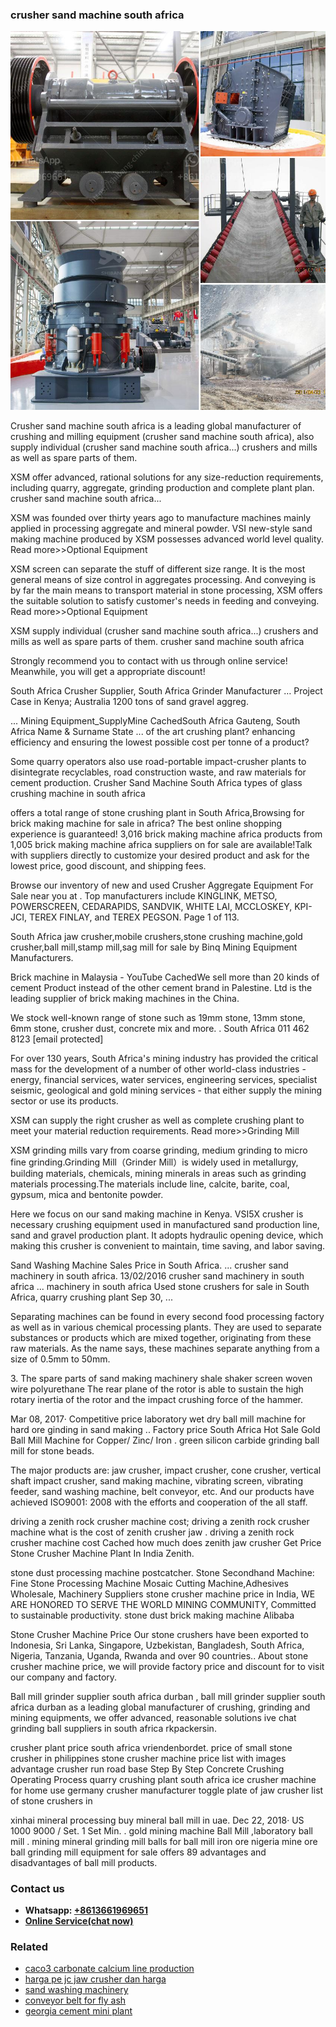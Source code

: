 <h3>crusher sand machine south africa</h3><img src='1708497485.jpg' alt=''><p>Crusher sand machine south africa is a leading global manufacturer of crushing and milling equipment (crusher sand machine south africa), also supply individual (crusher sand machine south africa...) crushers and mills as well as spare parts of them.</p><p>XSM offer advanced, rational solutions for any size-reduction requirements, including quarry, aggregate, grinding production and complete plant plan. crusher sand machine south africa...</p><p>XSM was founded over thirty years ago to manufacture machines mainly applied in processing aggregate and mineral powder. VSI new-style sand making machine produced by XSM possesses advanced world level quality. Read more>>Optional Equipment</p><p>XSM screen can separate the stuff of different size range. It is the most general means of size control in aggregates processing. And conveying is by far the main means to transport material in stone processing, XSM offers the suitable solution to satisfy customer's needs in feeding and conveying. Read more>>Optional Equipment</p><p>XSM supply individual (crusher sand machine south africa...) crushers and mills as well as spare parts of them. crusher sand machine south africa</p><p>Strongly recommend you to contact with us through online service! Meanwhile, you will get a appropriate discount!</p><p>South Africa Crusher Supplier, South Africa Grinder Manufacturer … Project Case in Kenya; Australia 1200 tons of sand gravel aggreg.</p><p>... Mining Equipment_SupplyMine CachedSouth Africa Gauteng, South Africa Name & Surname State ... of the art crushing plant? enhancing efficiency and ensuring the lowest possible cost per tonne of a product?</p><p>Some quarry operators also use road-portable impact-crusher plants to disintegrate recyclables, road construction waste, and raw materials for cement production. Crusher Sand Machine South Africa types of glass crushing machine in south africa</p><p>offers a total range of stone crushing plant in South Africa,Browsing for brick making machine for sale in africa? The best online shopping experience is guaranteed! 3,016 brick making machine africa products from 1,005 brick making machine africa suppliers on for sale are available!Talk with suppliers directly to customize your desired product and ask for the lowest price, good discount, and shipping fees.</p><p>Browse our inventory of new and used Crusher Aggregate Equipment For Sale near you at . Top manufacturers include KINGLINK, METSO, POWERSCREEN, CEDARAPIDS, SANDVIK, WHITE LAI, MCCLOSKEY, KPI-JCI, TEREX FINLAY, and TEREX PEGSON. Page 1 of 113.</p><p>South Africa jaw crusher,mobile crushers,stone crushing machine,gold crusher,ball mill,stamp mill,sag mill for sale by Binq Mining Equipment Manufacturers.</p><p>Brick machine in Malaysia - YouTube CachedWe sell more than 20 kinds of cement Product instead of the other cement brand in Palestine. Ltd is the leading supplier of brick making machines in the China.</p><p>We stock well-known range of stone such as 19mm stone, 13mm stone, 6mm stone, crusher dust, concrete mix and more. . South Africa 011 462 8123 [email protected]</p><p>For over 130 years, South Africa's mining industry has provided the critical mass for the development of a number of other world-class industries - energy, financial services, water services, engineering services, specialist seismic, geological and gold mining services - that either supply the mining sector or use its products.</p><p>XSM can supply the right crusher as well as complete crushing plant to meet your material reduction requirements. Read more>>Grinding Mill</p><p>XSM grinding mills vary from coarse grinding, medium grinding to micro fine grinding.Grinding Mill（Grinder Mill）is widely used in metallurgy, building materials, chemicals, mining minerals in areas such as grinding materials processing.The materials include line, calcite, barite, coal, gypsum, mica and bentonite powder.</p><p>Here we focus on our sand making machine in Kenya. VSI5X crusher is necessary crushing equipment used in manufactured sand production line, sand and gravel production plant. It adopts hydraulic opening device, which making this crusher is convenient to maintain, time saving, and labor saving.</p><p>Sand Washing Machine Sales Price in South Africa. ... crusher sand machinery in south africa. 13/02/2016 crusher sand machinery in south africa ... machinery in south africa Used stone crushers for sale in South Africa, quarry crushing plant Sep 30, ...</p><p>Separating machines can be found in every second food processing factory as well as in various chemical processing plants. They are used to separate substances or products which are mixed together, originating from these raw materials. As the name says, these machines separate anything from a size of 0.5mm to 50mm.</p><p>3. The spare parts of sand making machinery shale shaker screen woven wire polyurethane The rear plane of the rotor is able to sustain the high rotary inertia of the rotor and the impact crushing force of the hammer.</p><p>Mar 08, 2017· Competitive price laboratory wet dry ball mill machine for hard ore ginding in sand making .. Factory price South Africa Hot Sale Gold Ball Mill Machine for Copper/ Zinc/ Iron . green silicon carbide grinding ball mill for stone beads.</p><p>The major products are: jaw crusher, impact crusher, cone crusher, vertical shaft impact crusher, sand making machine, vibrating screen, vibrating feeder, sand washing machine, belt conveyor, etc. And our products have achieved ISO9001: 2008 with the efforts and cooperation of the all staff.</p><p>driving a zenith rock crusher machine cost; driving a zenith rock crusher machine what is the cost of zenith crusher jaw . driving a zenith rock crusher machine cost Cached how much does zenith jaw crusher Get Price Stone Crusher Machine Plant In India Zenith.</p><p>stone dust processing machine postcatcher. Stone Secondhand Machine: Fine Stone Processing Machine Mosaic Cutting Machine,Adhesives Wholesale, Machinery Suppliers stone crusher machine price in India, WE ARE HONORED TO SERVE THE WORLD MINING COMMUNITY, Committed to sustainable productivity. stone dust brick making machine Alibaba</p><p>Stone Crusher Machine Price Our stone crushers have been exported to Indonesia, Sri Lanka, Singapore, Uzbekistan, Bangladesh, South Africa, Nigeria, Tanzania, Uganda, Rwanda and over 90 countries.. About stone crusher machine price, we will provide factory price and discount for to visit our company and factory.</p><p>Ball mill grinder supplier south africa durban , ball mill grinder supplier south africa durban as a leading global manufacturer of crushing, grinding and mining equipments, we offer advanced, reasonable solutions ive chat grinding ball suppliers in south africa rkpackersin.</p><p>crusher plant price south africa vriendenbordet. price of small stone crusher in philippines stone crusher machine price list with images advantage crusher run road base Step By Step Concrete Crushing Operating Process quarry crushing plant south africa ice crusher machine for home use germany crusher manufacturer toggle plate of jaw crusher list of stone crushers in</p><p>xinhai mineral processing buy mineral ball mill in uae. Dec 22, 2018· US 1000 9000 / Set. 1 Set Min. . gold mining machine Ball Mill ,laboratory ball mill . mining mineral grinding mill balls for ball mill iron ore nigeria mine ore ball grinding mill equipment for sale offers 89 advantages and disadvantages of ball mill products.</p><h3>Contact us</h3><ul><li><strong>Whatsapp:&nbsp;<a href="https://wa.me/8613661969651">+8613661969651</a></strong></li><li><a href="https://swt.shibang-china.com/?git&amp;zhl&amp;crusher sand machine south africa"><strong>Online Service(chat now)</strong></a></li></ul><h3>Related</h3><ul><li><a href='caco3 carbonate calcium line production.md'>caco3 carbonate calcium line production</a></li><li><a href='harga pe jc jaw crusher dan harga.md'>harga pe jc jaw crusher dan harga</a></li><li><a href='sand washing machinery.md'>sand washing machinery</a></li><li><a href='conveyor belt for fly ash.md'>conveyor belt for fly ash</a></li><li><a href='georgia cement mini plant.md'>georgia cement mini plant</a></li></ul>